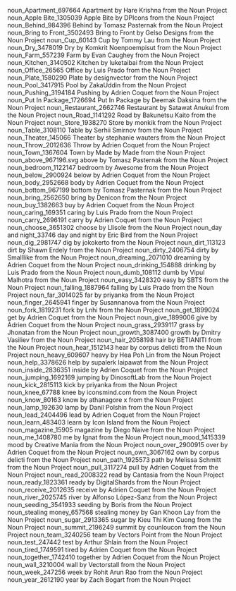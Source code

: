 noun_Apartment_697664 Apartment by Hare Krishna from the Noun Project
noun_Apple Bite_1305039 Apple Bite by DPIcons from the Noun Project
noun_Behind_984396 Behind by Tomasz Pasternak from the Noun Project
noun_Bring to Front_3502493 Bring to Front by Gelso Designs from the Noun Project
noun_Cup_60143 Cup by Tommy Lau from the Noun Project
noun_Dry_3478019 Dry by Komkrit Noenpoempisut from the Noun Project
noun_Farm_557239 Farm by Evan Caughey from the Noun Project
noun_Kitchen_3140502 Kitchen by luketaibai from the Noun Project
noun_Office_26565 Office by Luis Prado from the Noun Project
noun_Plate_1580290 Plate by designvector from the Noun Project
noun_Pool_3417915 Pool by ZakaUddin from the Noun Project
noun_Pushing_3194184 Pushing by Adrien Coquet from the Noun Project
noun_Put In Package_1726694 Put In Package by Deemak Daksina from the Noun Project
noun_Restaurant_2662746 Restaurant by Satawat Anukul from the Noun Project
noun_Road_1141292 Road by Bakunetsu Kaito from the Noun Project
noun_Store_1938270 Store by monkik from the Noun Project
noun_Table_3108110 Table by Serhii Smirnov from the Noun Project
noun_Theater_145066 Theater by stephanie wauters from the Noun Project
noun_Throw_2012636 Throw by Adrien Coquet from the Noun Project
noun_Town_1367604 Town by Made by Made from the Noun Project
noun_above_967196.svg above by Tomasz Pasternak from the Noun Project
noun_bedroom_1122147 bedroom by Awesome from the Noun Project
noun_below_2900924 below by Adrien Coquet from the Noun Project
noun_body_2952668 body by Adrien Coquet from the Noun Project
noun_bottom_967199 bottom by Tomasz Pasternak from the Noun Project
noun_bring_2562650 bring by Denicon from the Noun Project
noun_buy_1382663 buy by Adrien Coquet from the Noun Project
noun_caring_169351 caring by Luis Prado from the Noun Project
noun_carry_2696191 carry by Adrien Coquet from the Noun Project
noun_choose_3651302 choose by Llisole from the Noun Project
noun_day and night_33746 day and night by Eric Bird from the Noun Project
noun_dig_2981747 dig by jokokerto from the Noun Project
noun_dirt_113123 dirt by Shawn Erdely from the Noun Project
noun_dirty_2406754 dirty by Smalllike from the Noun Project
noun_dreaming_2071010 dreaming by Adrien Coquet from the Noun Project
noun_drinking_154888 drinking by Luis Prado from the Noun Project
noun_dumb_108112 dumb by Vipul Malhotra from the Noun Project
noun_easy_3428320 easy by SBTS from the Noun Project
noun_falling_1887964 falling by Luis Prado from the Noun Project
noun_far_3014025 far by priyanka from the Noun Project
noun_finger_2645941 finger by Susannanova from the Noun Project
noun_fork_1819231 fork by Lnhi from the Noun Project
noun_get_1899024 get by Adrien Coquet from the Noun Project
noun_give_1899006 give by Adrien Coquet from the Noun Project
noun_grass_2939117 grass by Jhonatan from the Noun Project
noun_growth_3087400 growth by Dmitry Vasiliev from the Noun Project
noun_hair_2058198 hair by BETIANITI from the Noun Project
noun_hear_1512143 hear by corpus delicti from the Noun Project
noun_heavy_609607 heavy by Hea Poh Lin from the Noun Project
noun_help_3378626 help by supalerk laipawat from the Noun Project
noun_inside_2836351 inside by Adrien Coquet from the Noun Project
noun_jumping_1692169 jumping by DinosoftLab from the Noun Project
noun_kick_2815113 kick by priyanka from the Noun Project
noun_knee_67788 knee by iconsmind.com from the Noun Project
noun_know_80163 know by athanagore x from the Noun Project
noun_lamp_192630 lamp by Danil Polshin from the Noun Project
noun_lead_2404496 lead by Adrien Coquet from the Noun Project
noun_learn_483403 learn by Icon Island from the Noun Project
noun_magazine_15905 magazine by Diego Naive from the Noun Project
noun_me_1408780 me by Ignat from the Noun Project
noun_mood_1415339 mood by Creative Mania from the Noun Project
noun_over_2900915 over by Adrien Coquet from the Noun Project
noun_own_3067162 own by corpus delicti from the Noun Project
noun_path_1925573 path by Melissa Schmitt from the Noun Project
noun_pull_3117274 pull by Adrien Coquet from the Noun Project
noun_read_2008322 read by Cantasia from the Noun Project
noun_ready_1823361 ready by DigitalShards from the Noun Project
noun_receive_2012635 receive by Adrien Coquet from the Noun Project
noun_river_2025745 river by Alfonso López-Sanz from the Noun Project
noun_seeding_3541933 seeding by Boris from the Noun Project
noun_stealing money_657568 stealing money by Gan Khoon Lay from the Noun Project
noun_sugar_2913365 sugar by Kieu Thi Kim Cuong from the Noun Project
noun_summit_2196249 summit by counloucon from the Noun Project
noun_team_3240256 team by Vectors Point from the Noun Project
noun_test_247442 test by Arthur Shlain from the Noun Project
noun_tired_1749591 tired by Adrien Coquet from the Noun Project
noun_together_1742410 together by Adrien Coquet from the Noun Project
noun_wall_3210004 wall by Vectorstall from the Noun Project
noun_week_247256 week by Rohit Arun Rao from the Noun Project
noun_year_2612190 year by Zach Bogart from the Noun Project
